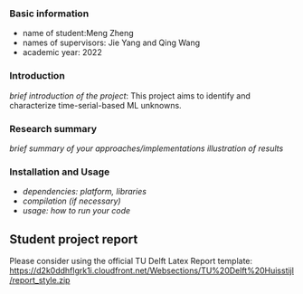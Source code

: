 
### Basic information

- name of student:Meng Zheng
- names of supervisors: Jie Yang and Qing Wang
- academic year: 2022

### Introduction
_brief introduction of the project_:
This project aims to identify and characterize time-serial-based ML unknowns.


### Research summary
_brief summary of your approaches/implementations_
_illustration of results_

### Installation and Usage
- _dependencies: platform, libraries_
- _compilation (if necessary)_
- _usage: how to run your code_

## Student project report
Please consider using the official TU Delft Latex Report template:
https://d2k0ddhflgrk1i.cloudfront.net/Websections/TU%20Delft%20Huisstijl/report_style.zip





    
